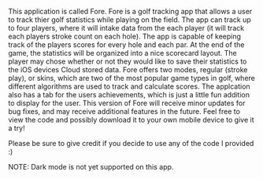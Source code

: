 This application is called Fore. Fore is a golf tracking app that allows a user to track thier golf statistics while playing on the field. The app can track up to four players,
where it will intake data from the each player (it will track each players stroke count on each hole). The app is capable of keeping track of the players scores for every hole and each par.
At the end of the game, the statistics will be organized into a nice scorecard layout. The player may chose whether or not they would like to save their statistics to the iOS devices Cloud
stored data. Fore offers two modes, regular (stroke play), or skins, which are two of the most popular game types in golf, where different algorithms are used to track and calculate scores.
The applcation also has a tab for the users achievements, which is just a little fun addition to display for the user. This version of Fore will receive minor updates for bug fixes, and may
receive additional features in the future. Feel free to view the code and possibly download it to your own mobile device to give it a try!

Please be sure to give credit if you decide to use any of the code I provided :)

NOTE: Dark mode is not yet supported on this app.

